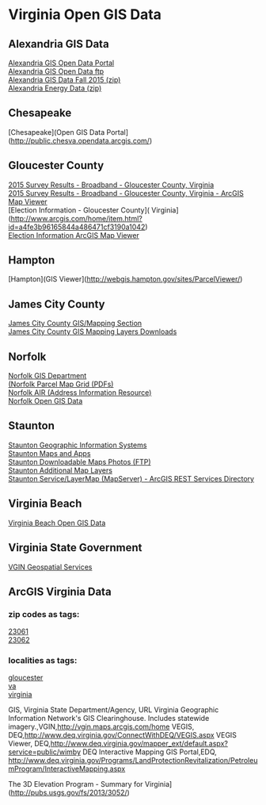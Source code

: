 # Virginia Open GIS Data  

## Alexandria GIS Data  
[Alexandria GIS Open Data Portal](http://data.alexgis.opendata.arcgis.com/)  
[Alexandria GIS Open Data ftp](http://www3.alexandriava.gov/data/GIS/)  
[Alexandria GIS Data Fall 2015 (zip)](http://www3.alexandriava.gov/data/GIS/GISDataFall2015-Complete.zip)  
[Alexandria Energy Data (zip)](http://www3.alexandriava.gov/data/GeneralServices/Energy%20Data.zip)  

## Chesapeake  

[Chesapeake](Open GIS Data Portal](http://public.chesva.opendata.arcgis.com/)  

## Gloucester County  

[2015 Survey Results - Broadband - Gloucester County, Virginia](http://www.arcgis.com/home/item.html?id=03543515901f4ad7985110d0f80f03bc)    
[2015 Survey Results - Broadband - Gloucester County, Virginia - ArcGIS Map Viewer](http://www.arcgis.com/home/webmap/viewer.html?useExisting=1&layers=03543515901f4ad7985110d0f80f03bc)  
[Election Information - Gloucester County]( Virginia](http://www.arcgis.com/home/item.html?id=a4fe3b96165844a486471cf3190a1042)  
[Election Information ArcGIS Map Viewer](http://www.arcgis.com/home/item.html?id=5b26632e2d19487ea29b1d7917543782)  


## Hampton  

[Hampton](GIS Viewer](http://webgis.hampton.gov/sites/ParcelViewer/)  

## James City County  

[James City County GIS/Mapping Section](http://www.jamescitycountyva.gov/assessments/gis-mapping.html)  
[James City County GIS Mapping Layers Downloads](http://jamescitycountyva.gov/397/Mapping-Layers)  

## Norfolk  

[Norfolk GIS Department](http://va-norfolk.civicplus.com/index.aspx?NID=1596)  
[(Norfolk Parcel Map Grid (PDFs)](http://gis.norfolk.gov/ParcelMaps/quad1.htm)  
[Norfolk AIR (Address Information Resource)](http://norfolkair.norfolk.gov/norfolkair/)  
[Norfolk Open GIS Data](http://data.orf.opendata.arcgis.com/)  

## Staunton  

[Staunton Geographic Information Systems]( http://www.staunton.va.us/custom/gis)  
[Staunton Maps and Apps]( http://gis.ci.staunton.va.us:8087/mapsandapps/)  
[Staunton Downloadable Maps Photos (FTP)]( ftp://64.4.114.181/)  
[Staunton Additional Map Layers]( http://www.arcgis.com/home/item.html?id=4bf2ba6d92a647b68a4e25566d0f80bf)  
[Staunton Service/LayerMap (MapServer) - ArcGIS REST Services Directory]( http://gis.ci.staunton.va.us:8087/stagis/rest/services/Services/LayerMap/MapServer)  

## Virginia Beach  

[Virginia Beach Open GIS Data](http://gis.data.vbgov.com/)  


## Virginia State Government  

[VGIN Geospatial Services](http://www.vita.virginia.gov/isp/default.aspx?id=12096)  


## ArcGIS Virginia Data  

### zip codes as tags:  
[23061](http://www.arcgis.com/home/search.html?t=content&q=tags:23061)  
[23062](http://www.arcgis.com/home/search.html?t=content&q=tags:23062)  
### localities as tags:  
[gloucester](http://www.arcgis.com/home/search.html?t=content&q=tags:gloucester)  
[va](http://www.arcgis.com/home/search.html?t=content&q=tags:va)  
[virginia](http://www.arcgis.com/home/search.html?t=content&q=tags:virginia)  

GIS, Virginia State Department/Agency, URL
Virginia Geographic Information Network's GIS&nbsp;Clearinghouse. Includes statewide imagery.,VGIN,http://vgin.maps.arcgis.com/home
VEGIS, DEQ,http://www.deq.virginia.gov/ConnectWithDEQ/VEGIS.aspx
VEGIS Viewer, DEQ,http://www.deq.virginia.gov/mapper_ext/default.aspx?service=public/wimby 
DEQ Interactive Mapping GIS Portal,EDQ, http://www.deq.virginia.gov/Programs/LandProtectionRevitalization/PetroleumProgram/InteractiveMapping.aspx





The 3D Elevation Program - Summary for Virginia](http://pubs.usgs.gov/fs/2013/3052/)  
[](http://pubs.usgs.gov/fs/2013/3052/pdf/fs2013-3052.pdf) 